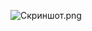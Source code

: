 ![Скриншот.png](https://downloader.disk.yandex.ru/preview/8abfbb2695de6c1adcd6e605bede4585ef3f5ba54a6f2f5c2536b916c785ebf1/66fb26db/I8SNMfUjbfiWoMVqrKNX7DJQfTSrxLEIdyv3ZeoHWBDZhSYKxDPBrqxn1wM-UeK0WycjUGjmIU52JiRlzaggfw%3D%3D?uid=0&filename=screenshot.png&disposition=inline&hash=&limit=0&content_type=image%2Fpng&owner_uid=0&tknv=v2&size=2048x2048)